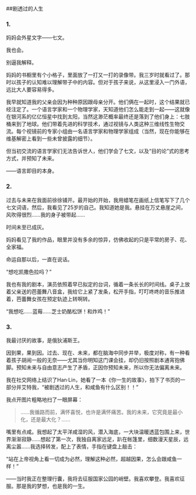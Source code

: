 
##剧透过的人生


### 1.



妈妈会外星文字——七文。

我也会。

别逼我解释。



妈妈的书橱里有个小格子，里面放了一打又一打的录像带。我三岁时就看过了。那时以孩子的认知难以理解带子中的内容。但对于孩子来说，从这里浸入一门外语，远比大人要容易得多。



我早就知道我的父亲会因为种种原因跟母亲分开。他们俩在一起时，这个结果就已经注定了。一个语言学家和一个物理学家，天知道他们怎么能走到一起——这就像在银河系的亿亿恒星中找到太阳，当然这渺茫概率最终还是落到了他们身上：七肢桶来到了地球。他们带着先进的科学技术，通过视镜与人类这种三维线性生物交流。每个视镜前的专家小组由一名语言学家和物理学家组成（当然，现在你能够在维基解密上看到一些未曾披露的细节）。



但当初交流的语言学家们无法告诉世人，他们学会了七文，以及“目的论”式的思考方式，并预知了未来。



——语言即目的本身。





### 2.



过去与未来在我面前徐徐铺开。最开始的开始，我用蜡笔在画纸上信笔写下了几个七文词语，然后，我看见了25岁的自己。我知道她是我。悬挂在万丈悬崖之间，风吹得很烈……我的身子被带起……



时间未至已成灰。



妈妈看见了我的作品，眼里并没有多余的惊异，仿佛收起的只是平常的房子、花、全家福。



命运自那以后，一直在说话。




“想吃凯撒色拉吗？”



我也有我的剧本，演员依照着早已拟定的台词，循着一条长长的时间线。桌子上放着父亲送的芭蕾舞八音盒，我给它上紧了发条，松开手指，叮叮咚咚的音乐推进着，芭蕾舞女孩在预定轨迹上转啊转。



“我想吃……蓝莓……芝士奶酪松饼！和炸鸡！”



### 3.



我最讨厌的故事，是俄狄浦斯王。



因到果，果到因。过去、现在、未来，都在脑海中同步并举，极度对称，有一种看着孩子胡闹一般的无奈——尤其当你明知这门课会挂，却仍旧按照剧本通宵抱佛脚。预知未来与自由意志产生了矛盾，正因你预知未来，所以你无法偏离未来。



我在社交网络上结识了Han·Lin，她看了一本《你一生的故事》，拍下了书页的一部分并艾特我，“被剧透过的人生，和咸鱼有什么区别！！”







我点开图片粗略地扫了一眼屏幕：

> ……我循路而前，满怀喜悦，也许是满怀痛苦。我的未来，它究竟是最小化，还是最大化？……



嘴里有点咸。我想起了太平洋咸湿的风，潜入海底，一大块温暖透蓝包围上来，世界渐渐寂静……想起了第一次，我独自离家远足，趴在帐篷里，细数漫天星辰，远离尘嚣……我选择转发，配上了表情，手指在键盘上敲击：

“站在上帝视角上看一切成为必然，理解这种必然，超越因果，怎么会跟咸鱼一样！”



——当时我正在整理行囊，我将去征服国家公园的峭壁。我喜欢攀登。我喜欢征服。那是我的梦想，也是我的一生。 
 


